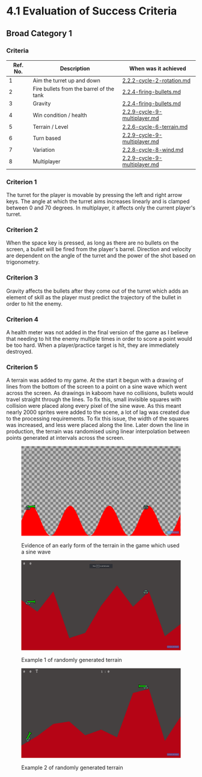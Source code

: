 # 4.1 Evaluation of Success Criteria

## Broad Category 1

### Criteria

| Ref. No. | Description                              | When was it achieved                                                                             |
| -------- | ---------------------------------------- | ------------------------------------------------------------------------------------------------ |
| 1        | Aim the turret up and down               | [2.2.2-cycle-2-rotation.md](../design-and-development/2.2.2-cycle-2-rotation.md "mention")       |
| 2        | Fire bullets from the barrel of the tank | [2.2.4-firing-bullets.md](../design-and-development/2.2.4-firing-bullets.md "mention")           |
| 3        | Gravity                                  | [2.2.4-firing-bullets.md](../design-and-development/2.2.4-firing-bullets.md "mention")           |
| 4        | Win condition / health                   | [2.2.9-cycle-9-multiplayer.md](../design-and-development/2.2.9-cycle-9-multiplayer.md "mention") |
| 5        | Terrain / Level                          | [2.2.6-cycle-6-terrain.md](../design-and-development/2.2.6-cycle-6-terrain.md "mention")         |
| 6        | Turn based                               | [2.2.9-cycle-9-multiplayer.md](../design-and-development/2.2.9-cycle-9-multiplayer.md "mention") |
| 7        | Variation                                | [2.2.8-cycle-8-wind.md](../design-and-development/2.2.8-cycle-8-wind.md "mention")               |
| 8        | Multiplayer                              | [2.2.9-cycle-9-multiplayer.md](../design-and-development/2.2.9-cycle-9-multiplayer.md "mention") |

### Criterion 1

The turret for the player is movable by pressing the left and right arrow keys. The angle at which the turret aims increases linearly and is clamped between 0 and 70 degrees. In multiplayer, it affects only the current player's turret.&#x20;

### Criterion 2

When the space key is pressed, as long as there are no bullets on the screen, a bullet will be fired from the player's barrel. Direction and velocity are dependent on the angle of the turret and the power of the shot based on trigonometry.

### Criterion 3

Gravity affects the bullets after they come out of the turret which adds an element of skill as the player must predict the trajectory of the bullet in order to hit the enemy.

### Criterion 4

A health meter was not added in the final version of the game as I believe that needing to hit the enemy multiple times in order to score a point would be too hard. When a player/practice target is hit, they are immediately destroyed.&#x20;

### Criterion 5

A terrain was added to my game. At the start it begun with a drawing of lines from the bottom of the screen to a point on a sine wave which went across the screen. As drawings in kaboom have no collisions, bullets would travel straight through the lines. To fix this, small invisible squares with collision were placed along every pixel of the sine wave. As this meant nearly 2000 sprites were added to the scene, a lot of lag was created due to the processing requirements. To fix this issue, the width of the squares was increased, and less were placed along the line. Later down the line in production, the terrain was randomised using linear interpolation between points generated at intervals across the screen.&#x20;

<div>

<figure><img src="../.gitbook/assets/image (1) (1).png" alt=""><figcaption><p>Evidence of an early form of the terrain in the game which used a sine wave</p></figcaption></figure>

 

<figure><img src="../.gitbook/assets/image (9).png" alt=""><figcaption><p>Example 1 of randomly generated terrain</p></figcaption></figure>

 

<figure><img src="../.gitbook/assets/image.png" alt=""><figcaption><p>Example 2 of randomly generated terrain</p></figcaption></figure>

</div>
